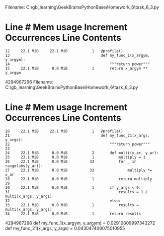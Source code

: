 Filename: C:\gb_learning\GeekBrainsPythonBase\Homework_6\task_6_3.py

Line #    Mem usage    Increment  Occurrences   Line Contents
=============================================================
    12     22.1 MiB     22.1 MiB           1   @profile()
    13                                         def my_func_1(x_argym, y_argym):
    14                                             """return power"""
    15     22.1 MiB      0.0 MiB           1       return x_argym ** y_argym


4294967296
Filename: C:\gb_learning\GeekBrainsPythonBase\Homework_6\task_6_3.py

Line #    Mem usage    Increment  Occurrences   Line Contents
=============================================================
    20     22.1 MiB     22.1 MiB           1   @profile()
    21                                         def my_func_21(x_args, y_args):
    22                                             """return power"""
    23                                         
    24     22.1 MiB      0.0 MiB           2       def multi(x_ar, y_ar):
    25     22.1 MiB      0.0 MiB           1           multiply = 1
    26     22.1 MiB      0.0 MiB          33           for _ in range(abs(y_ar)):
    27     22.1 MiB      0.0 MiB          32               multiply *= x_ar
    28     22.1 MiB      0.0 MiB           1           return multiply
    29                                         
    30     22.1 MiB      0.0 MiB           1       if y_args < 0:
    31                                                 results = 1 / multi(x_args, y_args)
    32                                             else:
    33     22.1 MiB      0.0 MiB           1           results = multi(x_args, y_args)
    34     22.1 MiB      0.0 MiB           1       return results


4294967296
def my_func_1(x_argym, y_argym) = 0.02910609997343272
def my_func_21(x_args, y_args)  = 0.043047400075010955